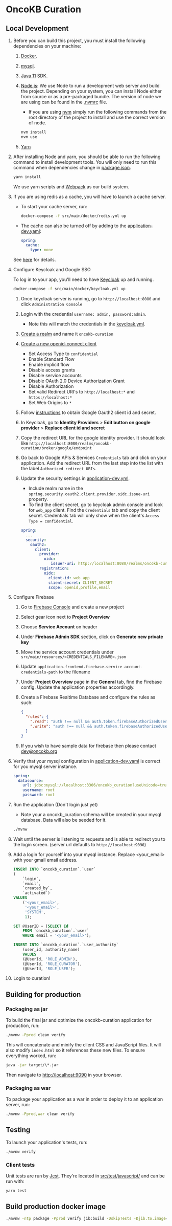 # OncoKB Curation

## Local Development

1. Before you can build this project, you must install the following
   dependencies on your machine:

   1. [Docker](https://www.docker.com/get-started).
   2. [mysql](https://dev.mysql.com/doc/mysql-installation-excerpt/5.7/en/).
   3. [Java 11](https://dev.java/download/) SDK.
   4. [Node.js](https://nodejs.org): We use Node to run a development web server
      and build the project. Depending on your system, you can install Node either
      from source or as a pre-packaged bundle. The version of node we are using can
      be found in the [.nvmrc](.nvmrc) file.

      - If you are using [nvm](https://github.com/nvm-sh/nvm?tab=readme-ov-file#installing-and-updating)
        simply run the following commands from the root directory of the project
        to install and use the correct version of node.

      ```sh
      nvm install
      nvm use
      ```

   5. [Yarn](https://classic.yarnpkg.com/lang/en/docs/install/)

2. After installing Node and yarn, you should be able to run the following command
   to install development tools. You will only need to run this command when
   dependencies change in [package.json](package.json).

   ```sh
   yarn install
   ```

   We use yarn scripts and [Webpack](https://webpack.js.org/) as our build system.

3. If you are using redis as a cache, you will have to launch a cache server.

   - To start your cache server, run:

     ```sh
     docker-compose -f src/main/docker/redis.yml up
     ```

   - The cache can also be turned off by adding to the [application-dev.yaml](src/main/resources/config/application-dev.yml):

     ```yaml
     spring:
       cache:
         type: none
     ```

   See [here](https://docs.spring.io/spring-boot/docs/current/reference/html/boot-features-caching.html#boot-features-caching-provider-none)
   for details.

4. Configure Keycloak and Google SSO

   To log in to your app, you'll need to have [Keycloak](https://keycloak.org)
   up and running.

   ```sh
   docker-compose -f src/main/docker/keycloak.yml up
   ```

   1. Once keycloak server is running, go to `http://localhost:8080` and click
      `Administration Console`
   2. Login with the credential `username: admin, password:admin`.

      - Note this will match the credentials in the [keycloak.yml](src/main/docker/keycloak.yml).

   3. [Create a realm](https://www.keycloak.org/docs/latest/server_admin/#proc-creating-a-realm_server_administration_guide)
      and name it `oncokb-curation`
   4. [Create a new openid-connect client](https://www.keycloak.org/docs/latest/server_admin/#assembly-managing-clients_server_administration_guide)
      - Set Access Type to `confidential`
      - Enable Standard Flow
      - Enable implicit flow
      - Disable access grants
      - Disable service accounts
      - Disable OAuth 2.0 Device Authorization Grant
      - Disable Authorization
      - Set valid Redirect URI's to `http://localhost:*` and `https://localhost:*`
      - Set Web Origins to `*`
   5. Follow [instructions](https://support.google.com/cloud/answer/6158849)
      to obtain Google Oauth2 client id and secret.
   6. In Keycloak, go to **Identity Providers** >
      **Edit button on google provider** > **Replace client id and secret**
   7. Copy the redirect URL for the google identity provider.
      It should look like `http://localhost:8080/realms/oncokb-curation/broker/google/endpoint`
   8. Go back to Google APIs & Services `Credentials` tab and click on your
      application. Add the redirect URL from the last step into the list with
      the label `Authorized redirect URIs`.

   9. Update the security settings in [application-dev.yml](src/main/resources/config/application-dev.yml).

      - Include realm name in the `spring.security.oauth2.client.provider.oidc.issue-uri`
        property.
      - To find the client secret, go to keycloak admin console and look for `web_app`
        client. Find the `Credentials` tab and copy the client secret.
        Credentials tab will only show when the client's `Access Type = confidential`.

      ```yaml
      spring:
        ...
        security:
          oauth2:
            client:
              provider:
                oidc:
                   issuer-uri: http://localhost:8080/realms/oncokb-curation
              registration:
                oidc:
                  client-id: web_app
                  client-secret: CLIENT_SECRET
                  scope: openid,profile,email
      ```

5. Configure Firebase

   1. Go to [Firebase Console](https://console.firebase.google.com/) and create
      a new project
   2. Select gear icon next to **Project Overview**
   3. Choose **Service Account** on header
   4. Under **Firebase Admin SDK** section, click on **Generate new private key**
   5. Move the service account credentials under `src/main/resources/<CREDENTIALS_FILENAME>.json`
   6. Update `application.frontend.firebase.service-account-credentials-path`
      to the filename
   7. Under **Project Overview** page in the **General** tab, find the Firebase
      config. Update the application properties accordingly.
   8. Create a Firebase Realtime Database and configure the rules as such:

      ```json
      {
        "rules": {
          ".read": "auth !== null && auth.token.firebaseAuthorizedUser === true",
          ".write": "auth !== null && auth.token.firebaseAuthorizedUser === true"
        }
      }
      ```

   9. If you wish to have sample data for firebase then please contact
      [dev@oncokb.org](mailto:dev@oncokb.org)

6. Verify that your mysql configuration in [application-dev.yaml](src/main/resources/config/application-dev.yml)
   is correct for you mysql server instance.

   ```yaml
   spring:
     datasource:
       url: jdbc:mysql://localhost:3306/oncokb_curation?useUnicode=true&characterEncoding=utf8&useSSL=false&useLegacyDatetimeCode=false&serverTimezone=UTC&createDatabaseIfNotExist=true
       username: root
       password: root
   ```

7. Run the application (Don't login just yet)

   - Note your a oncokb_curation schema will be created in your mysql database.
     Data will also be seeded for it.

   ```sh
   ./mvnw
   ```

8. Wait until the server is listening to requests and is able to redirect you to
   the login screen. (server url defaults to `http://localhost:9090`)

9. Add a login for yourself into your mysql instance. Replace <your_email>
   with your gmail email address.

   ```sql
   INSERT INTO `oncokb_curation`.`user`
   (
       `login`,
       `email`,
       `created_by`,
       `activated`)
   VALUES
       ('<your_email>',
        '<your_email>',
        'SYSTEM',
        1);

   SET @UserID = (SELECT Id
       FROM `oncokb_curation`.`user`
       WHERE email = '<your_email>');

   INSERT INTO `oncokb_curation`.`user_authority`
       (user_id, authority_name)
       VALUES
       (@UserId, 'ROLE_ADMIN'),
       (@UserId, 'ROLE_CURATOR'),
       (@UserId, 'ROLE_USER');

   ```

10. Login to curation!

## Building for production

### Packaging as jar

To build the final jar and optimize the oncokb-curation application for
production, run:

```sh
./mvnw -Pprod clean verify
```

This will concatenate and minify the client CSS and JavaScript files. It will
also modify `index.html` so it references these new files.
To ensure everything worked, run:

```sh
java -jar target/\*.jar
```

Then navigate to [http://localhost:9090](http://localhost:9090) in your browser.

### Packaging as war

To package your application as a war in order to deploy it to an application
server, run:

```sh
./mvnw -Pprod,war clean verify
```

## Testing

To launch your application's tests, run:

```sh
./mvnw verify
```

### Client tests

Unit tests are run by [Jest](https://jestjs.io/docs/getting-started). They're
located in [src/test/javascript/](src/test/javascript/) and can be run with:

```sh
yarn test
```

## Build production docker image

```sh
./mvnw -ntp package -Pprod verify jib:build -DskipTests -Djib.to.image=oncokb/oncokb-curation:0.6.0
```

